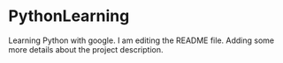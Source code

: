 # PythonLearning
Learning Python with google. 
I am editing the README file. Adding some more details about the project description.
